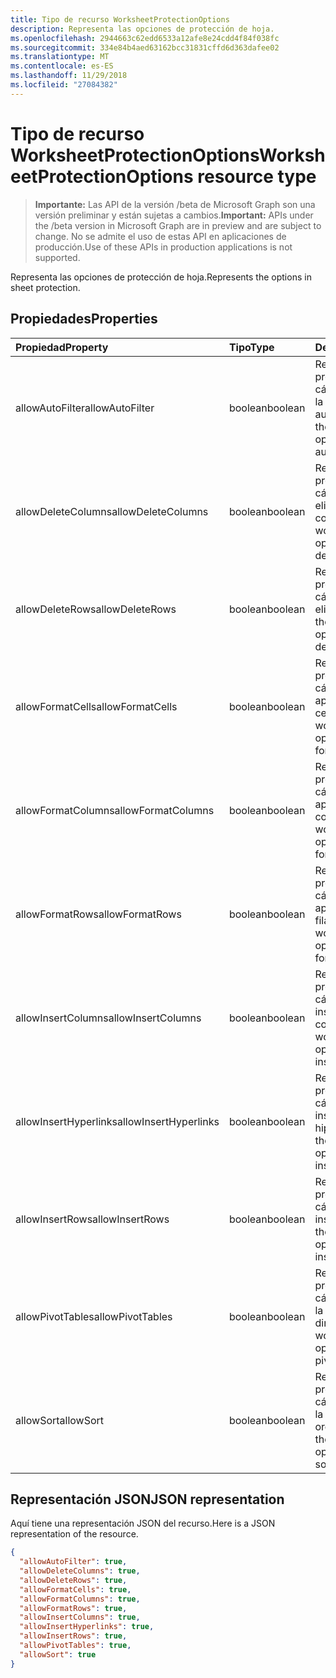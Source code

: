 ```yaml
---
title: Tipo de recurso WorksheetProtectionOptions
description: Representa las opciones de protección de hoja.
ms.openlocfilehash: 2944663c62edd6533a12afe8e24cdd4f84f038fc
ms.sourcegitcommit: 334e84b4aed63162bcc31831cffd6d363dafee02
ms.translationtype: MT
ms.contentlocale: es-ES
ms.lasthandoff: 11/29/2018
ms.locfileid: "27084382"
---
```

# <a name="worksheetprotectionoptions-resource-type"></a><span data-ttu-id="67320-103">Tipo de recurso WorksheetProtectionOptions</span><span class="sxs-lookup"><span data-stu-id="67320-103">WorksheetProtectionOptions resource type</span></span>

> <span data-ttu-id="67320-104">**Importante:** Las API de la versión /beta de Microsoft Graph son una versión preliminar y están sujetas a cambios.</span><span class="sxs-lookup"><span data-stu-id="67320-104">**Important:** APIs under the /beta version in Microsoft Graph are in preview and are subject to change.</span></span> <span data-ttu-id="67320-105">No se admite el uso de estas API en aplicaciones de producción.</span><span class="sxs-lookup"><span data-stu-id="67320-105">Use of these APIs in production applications is not supported.</span></span>

<span data-ttu-id="67320-106">Representa las opciones de protección de hoja.</span><span class="sxs-lookup"><span data-stu-id="67320-106">Represents the options in sheet protection.</span></span>

## <a name="properties"></a><span data-ttu-id="67320-107">Propiedades</span><span class="sxs-lookup"><span data-stu-id="67320-107">Properties</span></span>
| <span data-ttu-id="67320-108">Propiedad</span><span class="sxs-lookup"><span data-stu-id="67320-108">Property</span></span>     | <span data-ttu-id="67320-109">Tipo</span><span class="sxs-lookup"><span data-stu-id="67320-109">Type</span></span>   |<span data-ttu-id="67320-110">Descripción</span><span class="sxs-lookup"><span data-stu-id="67320-110">Description</span></span>|
|:---------------|:--------|:----------|
|<span data-ttu-id="67320-111">allowAutoFilter</span><span class="sxs-lookup"><span data-stu-id="67320-111">allowAutoFilter</span></span>|<span data-ttu-id="67320-112">boolean</span><span class="sxs-lookup"><span data-stu-id="67320-112">boolean</span></span>|<span data-ttu-id="67320-113">Representa la opción de protección de la hoja de cálculo que permite usar la característica de filtro automático.</span><span class="sxs-lookup"><span data-stu-id="67320-113">Represents the worksheet protection option of allowing using auto filter feature.</span></span>|
|<span data-ttu-id="67320-114">allowDeleteColumns</span><span class="sxs-lookup"><span data-stu-id="67320-114">allowDeleteColumns</span></span>|<span data-ttu-id="67320-115">boolean</span><span class="sxs-lookup"><span data-stu-id="67320-115">boolean</span></span>|<span data-ttu-id="67320-116">Representa la opción de protección de la hoja de cálculo que permite eliminar columnas.</span><span class="sxs-lookup"><span data-stu-id="67320-116">Represents the worksheet protection option of allowing deleting columns.</span></span>|
|<span data-ttu-id="67320-117">allowDeleteRows</span><span class="sxs-lookup"><span data-stu-id="67320-117">allowDeleteRows</span></span>|<span data-ttu-id="67320-118">boolean</span><span class="sxs-lookup"><span data-stu-id="67320-118">boolean</span></span>|<span data-ttu-id="67320-119">Representa la opción de protección de la hoja de cálculo que permite eliminar filas.</span><span class="sxs-lookup"><span data-stu-id="67320-119">Represents the worksheet protection option of allowing deleting rows.</span></span>|
|<span data-ttu-id="67320-120">allowFormatCells</span><span class="sxs-lookup"><span data-stu-id="67320-120">allowFormatCells</span></span>|<span data-ttu-id="67320-121">boolean</span><span class="sxs-lookup"><span data-stu-id="67320-121">boolean</span></span>|<span data-ttu-id="67320-122">Representa la opción de protección de la hoja de cálculo que permite aplicar formato a celdas.</span><span class="sxs-lookup"><span data-stu-id="67320-122">Represents the worksheet protection option of allowing formatting cells.</span></span>|
|<span data-ttu-id="67320-123">allowFormatColumns</span><span class="sxs-lookup"><span data-stu-id="67320-123">allowFormatColumns</span></span>|<span data-ttu-id="67320-124">boolean</span><span class="sxs-lookup"><span data-stu-id="67320-124">boolean</span></span>|<span data-ttu-id="67320-125">Representa la opción de protección de la hoja de cálculo que permite aplicar formato a columnas.</span><span class="sxs-lookup"><span data-stu-id="67320-125">Represents the worksheet protection option of allowing formatting columns.</span></span>|
|<span data-ttu-id="67320-126">allowFormatRows</span><span class="sxs-lookup"><span data-stu-id="67320-126">allowFormatRows</span></span>|<span data-ttu-id="67320-127">boolean</span><span class="sxs-lookup"><span data-stu-id="67320-127">boolean</span></span>|<span data-ttu-id="67320-128">Representa la opción de protección de la hoja de cálculo que permite aplicar formato a filas.</span><span class="sxs-lookup"><span data-stu-id="67320-128">Represents the worksheet protection option of allowing formatting rows.</span></span>|
|<span data-ttu-id="67320-129">allowInsertColumns</span><span class="sxs-lookup"><span data-stu-id="67320-129">allowInsertColumns</span></span>|<span data-ttu-id="67320-130">boolean</span><span class="sxs-lookup"><span data-stu-id="67320-130">boolean</span></span>|<span data-ttu-id="67320-131">Representa la opción de protección de la hoja de cálculo que permite insertar columnas.</span><span class="sxs-lookup"><span data-stu-id="67320-131">Represents the worksheet protection option of allowing inserting columns.</span></span>|
|<span data-ttu-id="67320-132">allowInsertHyperlinks</span><span class="sxs-lookup"><span data-stu-id="67320-132">allowInsertHyperlinks</span></span>|<span data-ttu-id="67320-133">boolean</span><span class="sxs-lookup"><span data-stu-id="67320-133">boolean</span></span>|<span data-ttu-id="67320-134">Representa la opción de protección de la hoja de cálculo que permite insertar hipervínculos.</span><span class="sxs-lookup"><span data-stu-id="67320-134">Represents the worksheet protection option of allowing inserting hyperlinks.</span></span>|
|<span data-ttu-id="67320-135">allowInsertRows</span><span class="sxs-lookup"><span data-stu-id="67320-135">allowInsertRows</span></span>|<span data-ttu-id="67320-136">boolean</span><span class="sxs-lookup"><span data-stu-id="67320-136">boolean</span></span>|<span data-ttu-id="67320-137">Representa la opción de protección de la hoja de cálculo que permite insertar filas.</span><span class="sxs-lookup"><span data-stu-id="67320-137">Represents the worksheet protection option of allowing inserting rows.</span></span>|
|<span data-ttu-id="67320-138">allowPivotTables</span><span class="sxs-lookup"><span data-stu-id="67320-138">allowPivotTables</span></span>|<span data-ttu-id="67320-139">boolean</span><span class="sxs-lookup"><span data-stu-id="67320-139">boolean</span></span>|<span data-ttu-id="67320-140">Representa la opción de protección de la hoja de cálculo que permite usar la característica de tabla dinámica.</span><span class="sxs-lookup"><span data-stu-id="67320-140">Represents the worksheet protection option of allowing using pivot table feature.</span></span>|
|<span data-ttu-id="67320-141">allowSort</span><span class="sxs-lookup"><span data-stu-id="67320-141">allowSort</span></span>|<span data-ttu-id="67320-142">boolean</span><span class="sxs-lookup"><span data-stu-id="67320-142">boolean</span></span>|<span data-ttu-id="67320-143">Representa la opción de protección de la hoja de cálculo que permite usar la característica de ordenación.</span><span class="sxs-lookup"><span data-stu-id="67320-143">Represents the worksheet protection option of allowing using sort feature.</span></span>|

## <a name="json-representation"></a><span data-ttu-id="67320-144">Representación JSON</span><span class="sxs-lookup"><span data-stu-id="67320-144">JSON representation</span></span>

<span data-ttu-id="67320-145">Aquí tiene una representación JSON del recurso.</span><span class="sxs-lookup"><span data-stu-id="67320-145">Here is a JSON representation of the resource.</span></span>

<!-- {
  "blockType": "resource",
  "optionalProperties": [

  ],
  "@odata.type": "microsoft.graph.worksheetProtectionOptions"
}-->

```json
{
  "allowAutoFilter": true,
  "allowDeleteColumns": true,
  "allowDeleteRows": true,
  "allowFormatCells": true,
  "allowFormatColumns": true,
  "allowFormatRows": true,
  "allowInsertColumns": true,
  "allowInsertHyperlinks": true,
  "allowInsertRows": true,
  "allowPivotTables": true,
  "allowSort": true
}

```

<!-- uuid: 8fcb5dbc-d5aa-4681-8e31-b001d5168d79
2015-10-25 14:57:30 UTC -->
<!-- {
  "type": "#page.annotation",
  "description": "WorksheetProtectionOptions resource",
  "keywords": "",
  "section": "documentation",
  "tocPath": ""
}-->